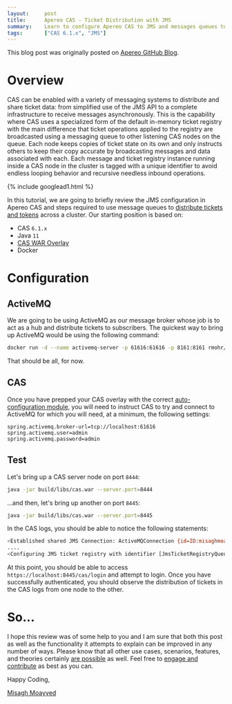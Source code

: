 ```yaml
---
layout:     post
title:      Apereo CAS - Ticket Distribution with JMS
summary:    Learn to configure Apereo CAS to JMS and messages queues to broadcast tickets and tokens across a deployment cluster.
tags:       ["CAS 6.1.x", "JMS"]
---
```


<div class="alert alert-success"><i class="far fa-lightbulb"></i> This blog post was originally posted on <a href="https://github.com/apereo/apereo.github.io">Apereo GitHub Blog</a>.</div>

# Overview

CAS can be enabled with a variety of messaging systems to distribute and share ticket data: from simplified use of the JMS API to a complete infrastructure to receive messages asynchronously. This is the capability where CAS uses a specialized form of the default in-memory ticket registry with the main difference that ticket operations applied to the registry are broadcasted using a messaging queue to other listening CAS nodes on the queue. Each node keeps copies of ticket state on its own and only instructs others to keep their copy accurate by broadcasting messages and data associated with each. Each message and ticket registry instance running inside a CAS node in the cluster is tagged with a unique identifier to avoid endless looping behavior and recursive needless inbound operations.

{% include googlead1.html  %}

In this tutorial, we are going to briefly review the JMS configuration in Apereo CAS and steps required to use message queues to [distribute tickets and tokens](https://apereo.github.io/cas/6.1.x/ticketing/Messaging-JMS-Ticket-Registry.html) across a cluster. Our starting position is based on:

- CAS `6.1.x`
- Java `11`
- [CAS WAR Overlay](https://github.com/apereo/cas-overlay-template)
- Docker

# Configuration

## ActiveMQ

We are going to be using ActiveMQ as our message broker whose job is to act as a hub and distribute tickets to subscribers. The quickest way to bring up ActiveMQ would be using the following command:

```bash
docker run -d --name activemq-server -p 61616:61616 -p 8161:8161 rmohr/activemq
```

That should be all, for now.

## CAS

Once you have prepped your CAS overlay with the correct [auto-configuration module](https://apereo.github.io/cas/6.1.x/ticketing/Messaging-JMS-Ticket-Registry.html), you will need to instruct CAS to try and connect to ActiveMQ for which you will need, at a minimum, the following settings:

```properties
spring.activemq.broker-url=tcp://localhost:61616
spring.activemq.user=admin
spring.activemq.password=admin
```

## Test

Let's bring up a CAS server node on port `8444`:

```bash
java -jar build/libs/cas.war --server.port=8444
```

...and then, let's bring up another on port `8445`:

```bash
java -jar build/libs/cas.war --server.port=8445
```

In the CAS logs, you should be able to notice the following statements:

```bash
<Established shared JMS Connection: ActiveMQConnection {id=ID:misaghmoayyed.local-65269-1569759674508-1:1,clientId=null,started=false}>
....
<Configuring JMS ticket registry with identifier [JmsTicketRegistryQueueIdentifier(id=d6b0927b-5c08-4c97-b0aa-02d5d8e709f5)]>
```

At this point, you should be able to access `https://localhost:8445/cas/login` and attempt to login. Once you have successfully authenticated, you should observe the distribution of tickets in the CAS logs from one node to the other.

# So...

I hope this review was of some help to you and I am sure that both this post as well as the functionality it attempts to explain can be improved in any number of ways. Please know that all other use cases, scenarios, features, and theories certainly [are possible](https://apereo.github.io/2017/02/18/onthe-theoryof-possibility/) as well. Feel free to [engage and contribute](https://apereo.github.io/cas/developer/Contributor-Guidelines.html) as best as you can.

Happy Coding,

[Misagh Moayyed](https://fawnoos.com)
